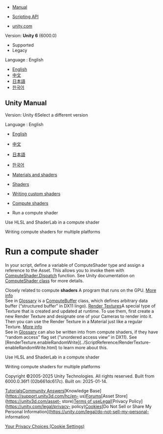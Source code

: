 [](https://docs.unity3d.com)

  * [Manual](../Manual/index.html)
  * [Scripting API](../ScriptReference/index.html)

  * [unity.com](https://unity.com/)

Version: **Unity 6** (6000.0)

  * Supported
  * Legacy

Language : English

  * [English](/Manual/class-ComputeShader-run.html)
  * [中文](/cn/current/Manual/class-ComputeShader-run.html)
  * [日本語](/ja/current/Manual/class-ComputeShader-run.html)
  * [한국어](/kr/current/Manual/class-ComputeShader-run.html)

[](https://docs.unity3d.com)

## Unity Manual

Version: Unity 6Select a different version

Language : English

  * [English](/Manual/class-ComputeShader-run.html)
  * [中文](/cn/current/Manual/class-ComputeShader-run.html)
  * [日本語](/ja/current/Manual/class-ComputeShader-run.html)
  * [한국어](/kr/current/Manual/class-ComputeShader-run.html)

  * [Materials and shaders](materials-and-shaders.html)
  * [Shaders](Shaders.html)
  * [Writing custom shaders](writing-custom-shaders.html)
  * [Compute shaders](class-ComputeShader.html)
  * Run a compute shader

[](class-ComputeShader-hlsl-shaderlab.html)

Use HLSL and ShaderLab in a compute shader

[](class-ComputeShader-crossplatform.html)

Writing compute shaders for multiple platforms

# Run a compute shader

In your script, define a variable of ComputeShader type and assign a reference
to the Asset. This allows you to invoke them with
[ComputeShader.Dispatch](../ScriptReference/ComputeShader.Dispatch.html)
function. See Unity documentation on [ComputeShader
class](../ScriptReference/ComputeShader.html) for more details.

Closely related to compute **shaders** A program that runs on the GPU. [More
info](Shaders.html)  
See in [Glossary](Glossary.html#Shader) is a
[ComputeBuffer](../ScriptReference/ComputeBuffer.html) class, which defines
arbitrary data buffer (“structured buffer” in DX11 lingo). [Render
Textures](../ScriptReference/RenderTexture.html)A special type of Texture that
is created and updated at runtime. To use them, first create a new Render
Texture and designate one of your Cameras to render into it. Then you can use
the Render Texture in a Material just like a regular Texture. [More
info](class-RenderTexture.html)  
See in [Glossary](Glossary.html#RenderTexture) can also be written into from
compute shaders, if they have “random access” flag set (“unordered access
view” in DX11). See
[RenderTexture.enableRandomWrite](../ScriptReference/RenderTexture-
enableRandomWrite.html) to learn more about this.

[](class-ComputeShader-hlsl-shaderlab.html)

Use HLSL and ShaderLab in a compute shader

[](class-ComputeShader-crossplatform.html)

Writing compute shaders for multiple platforms

Copyright ©2005-2025 Unity Technologies. All rights reserved. Built from
6000.0.36f1 (02b661dc617c). Built on: 2025-01-14.

[Tutorials](https://learn.unity.com/)[Community
Answers](https://answers.unity3d.com)[Knowledge
Base](https://support.unity3d.com/hc/en-
us)[Forums](https://forum.unity3d.com)[Asset Store](https://unity3d.com/asset-
store)[Terms of
use](https://docs.unity3d.com/Manual/TermsOfUse.html)[Legal](https://unity.com/legal)[Privacy
Policy](https://unity.com/legal/privacy-
policy)[Cookies](https://unity.com/legal/cookie-policy)[Do Not Sell or Share
My Personal Information](https://unity.com/legal/do-not-sell-my-personal-
information)

[Your Privacy Choices (Cookie Settings)](javascript:void\(0\);)

